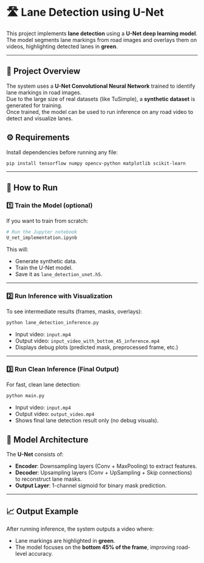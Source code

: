 # 🛣️ Lane Detection using U-Net

This project implements **lane detection** using a **U-Net deep learning model**.  
The model segments lane markings from road images and overlays them on videos, highlighting detected lanes in **green**.

---

## 🧠 Project Overview

The system uses a **U-Net Convolutional Neural Network** trained to identify lane markings in road images.  
Due to the large size of real datasets (like TuSimple), a **synthetic dataset** is generated for training.  
Once trained, the model can be used to run inference on any road video to detect and visualize lanes.


## ⚙️ Requirements

Install dependencies before running any file:

```
pip install tensorflow numpy opencv-python matplotlib scikit-learn
```

---

## 🚀 How to Run

### 1️⃣ Train the Model (optional)

If you want to train from scratch:
```bash
# Run the Jupyter notebook
U_net_implementation.ipynb
```
This will:
- Generate synthetic data.
- Train the U-Net model.
- Save it as `lane_detection_unet.h5`.

---

### 2️⃣ Run Inference with Visualization

To see intermediate results (frames, masks, overlays):
```bash
python lane_detection_inference.py
```
- Input video: `input.mp4`
- Output video: `input_video_with_bottom_45_inference.mp4`
- Displays debug plots (predicted mask, preprocessed frame, etc.)

---

### 3️⃣ Run Clean Inference (Final Output)

For fast, clean lane detection:
```bash
python main.py
```
- Input video: `input.mp4`
- Output video: `output_video.mp4`
- Shows final lane detection result only (no debug visuals).


## 🧩 Model Architecture

The **U-Net** consists of:
- **Encoder**: Downsampling layers (Conv + MaxPooling) to extract features.  
- **Decoder**: Upsampling layers (Conv + UpSampling + Skip connections) to reconstruct lane masks.  
- **Output Layer**: 1-channel sigmoid for binary mask prediction.

---

## 📈 Output Example

After running inference, the system outputs a video where:
- Lane markings are highlighted in **green**.
- The model focuses on the **bottom 45% of the frame**, improving road-level accuracy.
